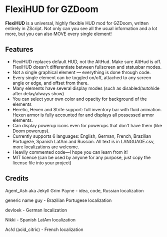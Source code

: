 # FlexiHUD for GZDoom

**FlexiHUD** is a universal, highly flexible HUD mod for GZDoom, written entirely in ZScript. Not only can you see all the usual information and a lot more, but you can also MOVE every single element!

## Features

* FlexiHUD replaces default HUD, not the AltHud. Make sure AltHud is off. FlexiHUD doesn't differentiate between fullscreen and statusbar modes.
* Not a single graphical element — everything is done through code.
* Every single element can be toggled on/off, attached to any screen angle or edge, and offset from there.
* Many elements have several display modes (such as disabled/autohide after delay/always show)
* You can select your own color and opacity for background of the elements
* Heretic, Hexen and Strife support: full inventory bar with fluid animation. Hexen armor is fully accounted for and displays all possessed armor elements.
* Can display powerup icons even for powerups that don't have them (like Doom powerups).
* Currently supports 6 languages: English, German, French, Brazilian Portugeze, Spanish LatAm and Russian. All text is in LANGUAGE.csv, more localizations are welcome.
* Heavily commented code—I hope you can learn from it!
* MIT licence (can be used by anyone for any purpose, just copy the license file into your project)

## Credits

Agent_Ash aka Jekyll Grim Payne - idea, code, Russian localization

generic name guy - Brazilian Portugese localization

devloek - German localization

Nikki - Spanish LatAm localization

Ac!d (acid_citric) - French localization
